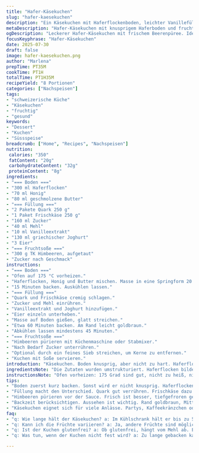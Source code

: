 ```yaml
---
title: "Hafer-Käsekuchen"
slug: "hafer-kaesekuchen"
description: "Ein Käsekuchen mit Haferflockenboden, leichter Vanillefüllung und fruchtigem Beerenpüree. Die Zutaten wurden teils variiert. Die Backzeit leicht angepasst. Statt Frischkäse wird eine Mischung aus Quark und Frischkäse verwendet, statt saurer Sahne griechischer Joghurt. Der Boden enthält Honig statt Butterflocken. Insgesamt 8 Portionen. Backofen auf 175 Grad vorheizen."
metaDescription: "Hafer-Käsekuchen mit knusprigem Haferboden und fruchtigem Himbeerpüree. Ein leichtes Dessert für jede Gelegenheit."
ogDescription: "Leckerer Hafer-Käsekuchen mit frischem Beerenpüree. Ideal für Feste oder einfach zum Genießen. Ein Rezept aus der Schweiz."
focusKeyphrase: "Hafer-Käsekuchen"
date: 2025-07-30
draft: false
image: hafer-kaesekuchen.png
author: "Marlena"
prepTime: PT35M
cookTime: PT1H
totalTime: PT1H35M
recipeYield: "8 Portionen"
categories: ["Nachspeisen"]
tags:
- "schweizerische Küche"
- "Käsekuchen"
- "fruchtig"
- "gesund"
keywords:
- "Dessert"
- "Kuchen"
- "Süssspeise"
breadcrumb: ["Home", "Recipes", "Nachspeisen"]
nutrition: 
 calories: "350"
 fatContent: "20g"
 carbohydrateContent: "32g"
 proteinContent: "8g"
ingredients:
- "=== Boden ==="
- "300 ml Haferflocken"
- "70 ml Honig"
- "80 ml geschmolzene Butter"
- "=== Füllung ==="
- "2 Pakete Quark 250 g"
- "1 Paket Frischkäse 250 g"
- "160 ml Zucker"
- "40 ml Mehl"
- "10 ml Vanilleextrakt"
- "130 ml griechischer Joghurt"
- "3 Eier"
- "=== Fruchtsoße ==="
- "300 g TK Himbeeren, aufgetaut"
- "Zucker nach Geschmack"
instructions:
- "=== Boden ==="
- "Ofen auf 175 °C vorheizen."
- "Haferflocken, Honig und Butter mischen. Masse in eine Springform 20 cm drücken."
- "15 Minuten backen. Auskühlen lassen."
- "=== Füllung ==="
- "Quark und Frischkäse cremig schlagen."
- "Zucker und Mehl einrühren."
- "Vanilleextrakt und Joghurt hinzufügen."
- "Eier einzeln unterheben."
- "Masse auf Boden gießen, glatt streichen."
- "Etwa 60 Minuten backen. Am Rand leicht goldbraun."
- "Abkühlen lassen mindestens 45 Minuten."
- "=== Fruchtsoße ==="
- "Himbeeren pürieren mit Küchenmaschine oder Stabmixer."
- "Nach Bedarf Zucker unterrühren."
- "Optional durch ein feines Sieb streichen, um Kerne zu entfernen."
- "Kuchen mit Soße servieren."
introduction: "Käsekuchen. Boden knusprig, aber nicht zu hart. Haferflocken statt Keksbröseln. Honig statt Zucker bringt eine leichte Süße mit Tiefe. Quark und Frischkäse kombiniert. Griechischer Joghurt statt saurer Sahne. Eier als Bindemittel. Vanille für Aroma. Backen. Anschließend Früchtepüree. Tiefgefroren, aufgetaut. Himbeeren für Frische und Farbe. Zucker zum Abrunden. Ein Sieb zum Entkernen. Intensiv, aber nicht zu süß. Kräftiger, leichtes Fruchtstück. Einfach. Ohne Nüsse."
ingredientsNote: "Die Zutaten wurden umstrukturiert. Haferflocken bilden die Basis, ersetzt Keks. Honig ergänzt den Boden mit natürlicher Süße, ersetzt Butterflocken. Die Mischung aus Quark und Frischkäse gleicht Säure und Cremigkeit aus. Griechischer Joghurt statt saurer Sahne sorgt für Feinheit und mehr Volumen, bringt milde Säure. Mehl stabilisiert die Füllung. Vanille setzt Aromagelüste. Eier verbinden die Masse. Für den Fruchtspiegel eignen sich Himbeeren, tiefgekühlt oder frisch. Zucker kann je nach Geschmack variiert werden. Die Zutaten sind bewusst so gewählt, dass das Ergebnis nicht zu schwer wird, sondern luftig und leicht im Geschmack bleibt."
instructionsNote: "Ofen vorheizen: 175 Grad sind gut, nicht zu heiß, nicht zu niedrig. Boden kurz anbacken, so bleibt er knusprig. Die Eier zuerst gut verquirlen. Quark und Frischkäse sollten weich sein, sonst Klumpen. Schrittweise mischen, damit keine Luft entweicht, Füllung möglichst glatt. Backzeit leicht reduzieren auf rund eine Stunde. Der Kuchen darf in der Mitte leicht wackeln, fest wird er beim Abkühlen. Früchtepüree möglichst frisch zubereiten, Zucker nach eigenem Geschmack. Durch ein Sieb streichen, wenn man keine Kerne mag. Vorsichtig auf dem abgekühlten Kuchen verteilen. Mit Springform jederzeit einfach zu lösen. Kuchen besser kalt servieren, damit sich die Texturen setzen können."
tips:
- "Boden zuerst kurz backen. Sonst wird er nicht knusprig. Haferflocken durchmischen mit Honig und Butter. Packt mehr Geschmack. Achte darauf. 15 Minuten reicht."
- "Füllung macht den Unterschied. Quark gut verrühren. Frischkäse dazu. Das ergibt eine cremige Textur. Eier nacheinander unterheben. Ruhig Zeit nehmen. Klumpen sind nicht gut."
- "Himbeeren pürieren vor der Sauce. Frisch ist besser, tiefgefroren geht auch. Zucker nach Geschmack hinzufügen. Für fruchtige Süße den Püree gut verteilen. Siebt man durch, weniger Kerne."
- "Backzeit berücksichtigen. Aussehen ist wichtig. Rand goldbraun, Mitte sollte leicht wackeln. Nach dem Backen abkühlen lassen, damit die Texturen sich setzen. Vor dem Servieren kühlen."
- "Käsekuchen eignet sich für viele Anlässe. Partys, Kaffeekränzchen oder als Dessert. Kombiniere mit frischen Beeren. Zur Deko kann Minze passen. Das gibt Farbe."
faq:
- "q: Wie lange hält der Käsekuchen? a: Im Kühlschrank hält er bis zu 5 Tage. Kann auch eingefroren werden. Portionsweise einfrieren. Gut verpacken."
- "q: Kann ich die Früchte variieren? a: Ja, andere Früchte sind möglich. Erdbeeren, Blaubeeren, sogar Aprikosen. Pürieren nicht vergessen. Nach Geschmack süßen."
- "q: Ist der Kuchen glutenfrei? a: Ob glutenfrei, hängt vom Mehl ab. Es gibt Alternativen. Die Mischung anpassen ist wichtig. Schafmehl odere Dinkelmehl nutzen."
- "q: Was tun, wenn der Kuchen nicht fest wird? a: Zu lange gebacken kann das passieren. Bei der nächsten Runde weniger Zeit. Eingehaltene Temperaturen beachten."

---
```

